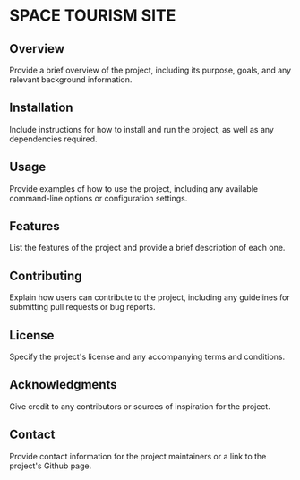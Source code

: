 # SPACE TOURISM SITE

## Overview
Provide a brief overview of the project, including its purpose, goals, and any relevant background information.

## Installation
Include instructions for how to install and run the project, as well as any dependencies required.

## Usage
Provide examples of how to use the project, including any available command-line options or configuration settings.

## Features
List the features of the project and provide a brief description of each one.

## Contributing
Explain how users can contribute to the project, including any guidelines for submitting pull requests or bug reports.

## License
Specify the project's license and any accompanying terms and conditions.

## Acknowledgments
Give credit to any contributors or sources of inspiration for the project.

## Contact
Provide contact information for the project maintainers or a link to the project's Github page.




